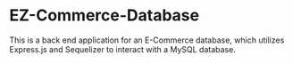 # EZ-Commerce-Database
This is a back end application for an E-Commerce database, which utilizes Express.js and Sequelizer to interact with a MySQL database.
